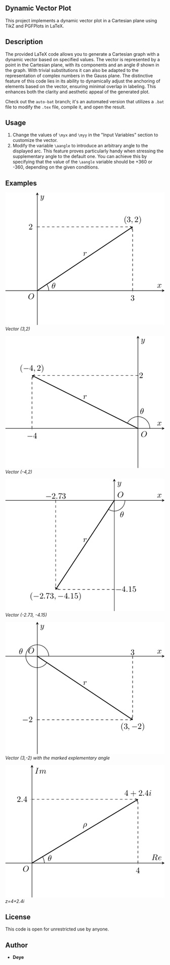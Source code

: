 ## Dynamic Vector Plot

This project implements a dynamic vector plot in a Cartesian plane using TikZ and PGFPlots in LaTeX.

## Description

The provided LaTeX code allows you to generate a Cartesian graph with a dynamic vector based on specified values. The vector is represented by a point in the Cartesian plane, with its components and an angle $\theta$ shown in the graph.
With trivial substitutions it can also be adapted to the representation of complex numbers in the Gauss plane.
The distinctive feature of this code lies in its ability to dynamically adjust the anchoring of elements based on the vector, ensuring minimal overlap in labeling. This enhances both the clarity and aesthetic appeal of the generated plot.

Check out the `auto-bat` branch; it's an automated version that utilizes a `.bat` file to modify the `.tex` file, compile it, and open the result.

## Usage

1. Change the values of `\myx` and `\myy` in the "Input Variables" section to customize the vector.
2. Modify the variable `\aangle` to introduce an arbitrary angle to the displayed arc. This feature proves particularly handy when stressing the supplementary angle to the default one. You can achieve this by specifying that the value of the `\aangle` variable should be +360 or -360, depending on the given conditions.

## Examples

![Vector (3,2)](Plot_1.png)
*Vector (3,2)*

![Vector (-4,2)](Plot_2.png)
*Vector (-4,2)*

![Vector (-2.73, -4.15)](Plot_3.png)
*Vector (-2.73, -4.15)*

![Vector (3,-2) with the marked explementary angle](Plot_4.png)
*Vector (3,-2) with the marked explementary angle*

![Complex number](Plot_z.png)
*z=4+2.4i*

## License

This code is open for unrestricted use by anyone.

## Author

- **Deye**
